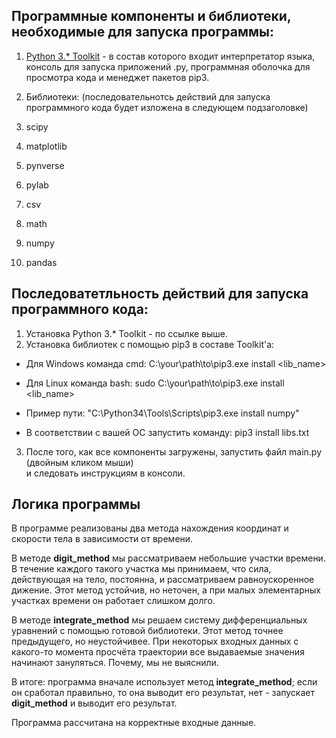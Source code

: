 ## Программные компоненты и библиотеки, необходимые для запуска программы:

1. [Python 3.* Toolkit](https://www.python.org/downloads/) - в состав которого входит интерпретатор языка,   
консоль для запуска приложений .py, программная оболочка для просмотра кода и менеджет пакетов pip3.

2. Библиотеки: (последовательнотсь действий для запуска программного кода будет изложена в следующем подзаголовке)
  1. scipy
  2. matplotlib 
  3. pynverse
  4. pylab
  5. csv
  6. math
  7. numpy
  8. pandas

## Последоватетльность действий для запуска программного кода:

1. Установка Python 3.* Toolkit - по ссылке выше.
2. Установка библиотек с помощью pip3 в составе Toolkit'а:
  * Для Windows команда cmd: C:\your\path\to\pip3.exe install <lib_name>
  * Для Linux команда bash: sudo C:\your\path\to\pip3.exe install <lib_name>
  * Пример пути: "C:\Python34\Tools\Scripts\pip3.exe install numpy"

  * В соответствии с вашей ОС запустить команду: pip3 install libs.txt

3. После того, как все компоненты загружены, запустить файл main.py (двойным кликом мыши)   
и следовать инструкциям в консоли.

## Логика программы
В программе реализованы два метода нахождения координат и скорости тела в зависимости от времени. 

В методе **digit_method** мы рассматриваем небольшие участки времени. В течение каждого такого участка мы принимаем, что сила, 
действующая на тело, постоянна, и рассматриваем равноускоренное дижение. Этот метод устойчив, но неточен, а при малых элементарных 
участках времени он работает слишком долго.

В методе **integrate_method** мы решаем систему дифференциальных уравнений с помощью готовой библиотеки. Этот метод точнее предыдущего, 
но неустойчивее. При некоторых входных данных с какого-то момента просчёта траектории все выдаваемые значения начинают зануляться. 
Почему, мы не выяснили.

В итоге: программа вначале использует метод **integrate_method**; если он сработал правильно, то она выводит его результат, нет - 
запускает **digit_method** и выводит его результат.

Программа рассчитана на корректные входные данные.

